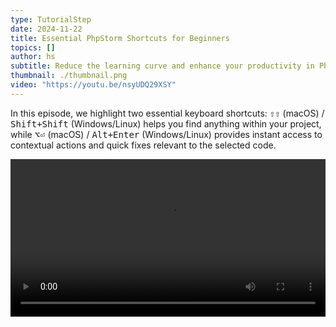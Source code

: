 ```yaml
---
type: TutorialStep
date: 2024-11-22
title: Essential PhpStorm Shortcuts for Beginners
topics: []
author: hs
subtitle: Reduce the learning curve and enhance your productivity in PhpStorm from day one.
thumbnail: ./thumbnail.png
video: "https://youtu.be/nsyUDQ29XSY"
---
```


In this episode, we highlight two essential keyboard shortcuts: <kbd>⇧⇧</kbd> (macOS) / <kbd>Shift+Shift</kbd> (Windows/Linux) helps you find anything within your project, while <kbd>⌥⏎</kbd> (macOS) / <kbd>Alt+Enter</kbd> (Windows/Linux) provides instant access to contextual actions and quick fixes relevant to the selected code.

<video controls width="100%">
  <source src="./01-01.webm" type="video/webm" />
</video>
